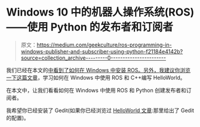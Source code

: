# Windows 10 中的机器人操作系统(ROS)——使用 Python 的发布者和订阅者

> 原文：<https://medium.com/geekculture/ros-programming-in-windows-publisher-and-subscriber-using-python-f21184e4142b?source=collection_archive---------0----------------------->

我们已经在本文的[中看到了如何在 Windows 中安装 ROS。另外，我建议你浏览一下](https://himnickson.medium.com/ros-in-windows-649c0f0fd036)[这篇文章](https://decrypthere.blogspot.com/2020/05/hello-world-project-in-ros-on-windows-10.html)，学习如何在 Windows 中使用 ROS 和 C++编写 HelloWorld。

在本文中，让我们看看如何在 Windows 中使用 ROS 和 Python 创建发布者和订阅者。

我希望你已经安装了 Gedit(如果你已经浏览过 [HelloWorld 文章](https://decrypthere.blogspot.com/2020/05/hello-world-project-in-ros-on-windows-10.html):那里给出了 Gedit 的配置)。